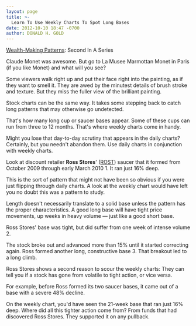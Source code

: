 ```yaml
---
layout: page
title: >-
  Learn To Use Weekly Charts To Spot Long Bases
date: 2012-10-10 18:47 -0700
author: DONALD H. GOLD
---
```





[Wealth-Making Patterns](http://news.investors.com/special-report/627625-patterns-to-market-wealth.aspx): Second In A Series

  

Claude Monet was awesome. But go to La Musee Marmottan Monet in Paris (if you like Monet) and what will you see?

  

Some viewers walk right up and put their face right into the painting, as if they want to smell it. They are awed by the minutest details of brush stroke and texture. But they miss the fuller view of the brilliant painting.

  

Stock charts can be the same way. It takes some stepping back to catch long patterns that may otherwise go undetected.

  

That's how many long cup or saucer bases appear. Some of these cups can run from three to 12 months. That's where weekly charts come in handy.

  

Might you lose that day-to-day scrutiny that appears in the daily charts? Certainly, but you needn't abandon them. Use daily charts in conjunction with weekly charts.

  

Look at discount retailer **Ross Stores**' ([ROST](https://research.investors.com/quote.aspx?symbol=ROST)) saucer that it formed from October 2009 through early March 2010 1. It ran just 16% deep.

  

This is the sort of pattern that might not have been so obvious if you were just flipping through daily charts. A look at the weekly chart would have left you no doubt this was a pattern to study.

  

Length doesn't necessarily translate to a solid base unless the pattern has the proper characteristics. A good long base will have tight price movements, up weeks in heavy volume — just like a good short base.

  

Ross Stores' base was tight, but did suffer from one week of intense volume 2.

  

The stock broke out and advanced more than 15% until it started correcting again. Ross formed another long, constructive base 3. That breakout led to a long climb.

  

Ross Stores shows a second reason to scour the weekly charts: They can tell you if a stock has gone from volatile to tight action, or vice versa.

  

For example, before Ross formed its two saucer bases, it came out of a base with a severe 48% decline.

  

On the weekly chart, you'd have seen the 21-week base that ran just 16% deep. Where did all this tighter action come from? From funds that had discovered Ross Stores. They supported it on any pullback.




